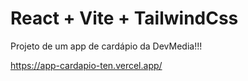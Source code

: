 # React + Vite + TailwindCss

Projeto de um app de cardápio da DevMedia!!!


https://app-cardapio-ten.vercel.app/
